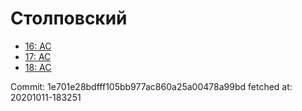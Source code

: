 # Столповский
- [16: AC](16.md)
- [17: AC](17.md)
- [18: AC](18.md)

Commit: 1e701e28bdfff105bb977ac860a25a00478a99bd
 fetched at: 20201011-183251
